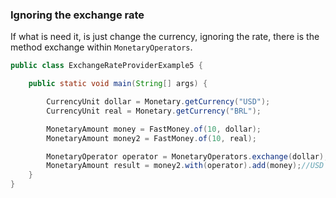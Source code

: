 ### Ignoring the exchange rate

If what is need it, is just change the currency, ignoring the rate, there is the method exchange within `MonetaryOperators`.

```java
public class ExchangeRateProviderExample5 {

    public static void main(String[] args) {

        CurrencyUnit dollar = Monetary.getCurrency("USD");
        CurrencyUnit real = Monetary.getCurrency("BRL");

        MonetaryAmount money = FastMoney.of(10, dollar);
        MonetaryAmount money2 = FastMoney.of(10, real);

        MonetaryOperator operator = MonetaryOperators.exchange(dollar);
        MonetaryAmount result = money2.with(operator).add(money);//USD 20.00000 ignoring currency
    }
}
```